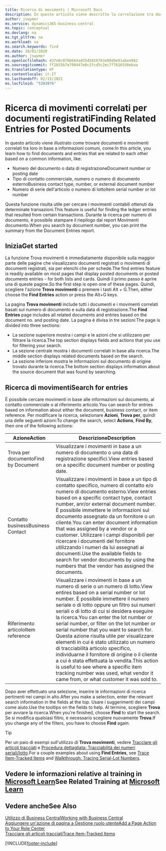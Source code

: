 ```yaml
---
title: Ricerca di movimenti | Microsoft Docs
description: In questo articolo viene descritto la correlazione tra documenti e movimenti
author: jswymer
ms.service: dynamics365-business-central
ms.topic: conceptual
ms.devlang: na
ms.tgt_pltfrm: na
ms.workload: na
ms.search.keywords: find
ms.date: 10/01/2020
ms.author: jswymer
ms.openlocfilehash: 437e0c076b664ad35d5819783e98d9e91abee982
ms.sourcegitcommit: ff2b55b7e790447e0c1fcd5c2ec7f7610338ebaa
ms.translationtype: HT
ms.contentlocale: it-IT
ms.lasthandoff: 02/15/2021
ms.locfileid: "5393976"
---
```

# <a name="finding-related-entries-for-posted-documents"></a><span data-ttu-id="17f63-103">Ricerca di movimenti correlati per documenti registrati</span><span class="sxs-lookup"><span data-stu-id="17f63-103">Finding Related Entries for Posted Documents</span></span> 

<span data-ttu-id="17f63-104">In questo articolo viene illustrato come trovare documenti e movimenti correlati tra loro in base a informazioni comuni, come:</span><span class="sxs-lookup"><span data-stu-id="17f63-104">In this article, you learn how to find documents and entries that are related to each other based on a common information, like:</span></span>

- <span data-ttu-id="17f63-105">Numero del documento o data di registrazione</span><span class="sxs-lookup"><span data-stu-id="17f63-105">Document number or posting date</span></span>
- <span data-ttu-id="17f63-106">Tipo di contatto commerciale, numero o numero di documento esterno</span><span class="sxs-lookup"><span data-stu-id="17f63-106">Business contact type, number, or external document number</span></span>
- <span data-ttu-id="17f63-107">Numero di serie dell'articolo o numero di lotto</span><span class="sxs-lookup"><span data-stu-id="17f63-107">Item serial number or lot number</span></span>

<span data-ttu-id="17f63-108">Questa funzione risulta utile per cercare i movimenti contabili ottenuti da determinate transazioni.</span><span class="sxs-lookup"><span data-stu-id="17f63-108">This feature is useful for finding the ledger entries that resulted from certain transactions.</span></span> <span data-ttu-id="17f63-109">Durante la ricerca per numero di documento, è possibile stampare il riepilogo dal report Movimenti documento.</span><span class="sxs-lookup"><span data-stu-id="17f63-109">When you search by document number, you can print the summary from the Document Entries report.</span></span>

## <a name="get-started"></a><span data-ttu-id="17f63-110">Inizia</span><span class="sxs-lookup"><span data-stu-id="17f63-110">Get started</span></span>

<span data-ttu-id="17f63-111">La funzione Trova movimenti è immediatamente disponibile sulla maggior parte delle pagine che visualizzano documenti registrati o movimenti di documenti registrati, sia per elenchi che per schede.</span><span class="sxs-lookup"><span data-stu-id="17f63-111">The find entries feature is readily available on most pages that display posted documents or posted documents entries - for both lists and cards.</span></span> <span data-ttu-id="17f63-112">Quindi il primo passo è aprire una di queste pagine.</span><span class="sxs-lookup"><span data-stu-id="17f63-112">So the first step is open one of these pages.</span></span> <span data-ttu-id="17f63-113">Quindi, scegliere l'azione **Trova movimenti** o premere i tasti Alt + G.</span><span class="sxs-lookup"><span data-stu-id="17f63-113">Then, either choose the **Find Entries** action or press the Alt+G keys.</span></span>

<span data-ttu-id="17f63-114">La pagina **Trova movimenti** include tutti i documenti e i movimenti correlati basati sul numero di documento e sulla data di registrazione.</span><span class="sxs-lookup"><span data-stu-id="17f63-114">The **Find Entries** page  includes all related documents and entries based on the document no. and posting date.</span></span> <span data-ttu-id="17f63-115">La pagina è divisa in tre sezioni:</span><span class="sxs-lookup"><span data-stu-id="17f63-115">The page is divided into three sections:</span></span>

- <span data-ttu-id="17f63-116">La sezione superiore mostra i campi e le azioni che si utilizzano per filtrare la ricerca.</span><span class="sxs-lookup"><span data-stu-id="17f63-116">The top section displays fields and actions that you use for filtering your search.</span></span>
- <span data-ttu-id="17f63-117">La sezione centrale mostra i documenti correlati in base alla ricerca.</span><span class="sxs-lookup"><span data-stu-id="17f63-117">The middle section displays related documents based on the search.</span></span>
- <span data-ttu-id="17f63-118">La sezione inferiore mostra le informazioni sul documento di origine trovato durante la ricerca.</span><span class="sxs-lookup"><span data-stu-id="17f63-118">The bottom section displays information about the source document that was found by searching.</span></span>


<!--
 There are two ways to open this page:

- Choose the ![Lightbulb that opens the Tell Me feature](media/ui-search/search_small.png "Tell me what you want to do") icon, enter **Find Entries**, and then choose the related link.

    With this way, the **Find Entries** page might be empty, and you'll have to start searching for entries from scratch.
    
- Open a page that displays posted documents or posted documents entries, either a list or a card. Then, locate and select the **Find Entries** action.

    With this way, the **Find Entries**, page will include all related documents and entries based on the document no. and posting date.


    > [!TIP]
    > If you are on a page that has the **Find Entries** action, press crtl+G to open the **Find Entries** page directly. 
-->

## <a name="search-for-entries"></a><span data-ttu-id="17f63-119">Ricerca di movimenti</span><span class="sxs-lookup"><span data-stu-id="17f63-119">Search for entries</span></span>

<span data-ttu-id="17f63-120">È possibile cercare movimenti in base alle informazioni sul documento, al contatto commerciale o al riferimento articolo.</span><span class="sxs-lookup"><span data-stu-id="17f63-120">You can search for entries based on information about either the document, business contact, or item reference.</span></span> <span data-ttu-id="17f63-121">Per modificare la ricerca, selezionare **Azioni**, **Trova per**, quindi una delle seguenti azioni:</span><span class="sxs-lookup"><span data-stu-id="17f63-121">To change the search, select **Actions**, **Find By**, then one of the following actions:</span></span>

|<span data-ttu-id="17f63-122">Azione</span><span class="sxs-lookup"><span data-stu-id="17f63-122">Action</span></span>|<span data-ttu-id="17f63-123">Descrizione</span><span class="sxs-lookup"><span data-stu-id="17f63-123">Description</span></span>|
|------|-----------|
|<span data-ttu-id="17f63-124">Trova per documento</span><span class="sxs-lookup"><span data-stu-id="17f63-124">Find by Document</span></span>|<span data-ttu-id="17f63-125">Visualizzare i movimenti in base a un numero di documento o una data di registrazione specifici.</span><span class="sxs-lookup"><span data-stu-id="17f63-125">View entries based on a specific document number or posting date.</span></span>|
|<span data-ttu-id="17f63-126">Contatto business</span><span class="sxs-lookup"><span data-stu-id="17f63-126">Business Contact</span></span> |<span data-ttu-id="17f63-127">Visualizzare i movimenti in base a un tipo di contatto specifico, numero di contatto e/o numero di documento esterno.</span><span class="sxs-lookup"><span data-stu-id="17f63-127">View entries based on a specific contact type, contact number, anr/or external document number.</span></span> <span data-ttu-id="17f63-128">È possibile immettere le informazioni sul documento assegnato da un fornitore o un cliente.</span><span class="sxs-lookup"><span data-stu-id="17f63-128">You can enter document information that was assigned by a vendor or a customer.</span></span> <span data-ttu-id="17f63-129">Utilizzare i campi disponibili per ricercare i documenti del fornitore utilizzando i numeri da lui assegnati ai documenti.</span><span class="sxs-lookup"><span data-stu-id="17f63-129">Use the available fields to search for vendor documents by using the numbers that the vendor has assigned the documents.</span></span>|
|<span data-ttu-id="17f63-130">Riferimento articolo</span><span class="sxs-lookup"><span data-stu-id="17f63-130">Item reference</span></span>|<span data-ttu-id="17f63-131">Visualizzare i movimenti in base a un numero di serie o un numero di lotto.</span><span class="sxs-lookup"><span data-stu-id="17f63-131">View entires based on a serial number or lot number.</span></span> <span data-ttu-id="17f63-132">È possibile immettere il numero seriale o di lotto oppure un filtro sui numeri seriali o di lotto di cui si desidera eseguire la ricerca.</span><span class="sxs-lookup"><span data-stu-id="17f63-132">You can enter the lot number or serial number, or filter on the lot number or serial number that you want to search for.</span></span> <span data-ttu-id="17f63-133">Questa azione risulta utile per visualizzare elementi in cui è stato utilizzato un numero di tracciabilità articolo specifico, individuarne il fornitore di origine o il cliente a cui è stata effettuata la vendita.</span><span class="sxs-lookup"><span data-stu-id="17f63-133">This action is useful to see where a specific item tracking number was used, what vendor it came from, or what customer it was sold to.</span></span>|

<span data-ttu-id="17f63-134">Dopo aver effettuato una selezione, inserire le informazioni di ricerca pertinenti nei campi in alto.</span><span class="sxs-lookup"><span data-stu-id="17f63-134">After you make a selection, enter the relevant search information in the fields at the top.</span></span> <span data-ttu-id="17f63-135">Usare i suggerimenti dei campi come aiuto.</span><span class="sxs-lookup"><span data-stu-id="17f63-135">Use the tooltips on the fields to help.</span></span> <span data-ttu-id="17f63-136">Al termine, scegliere **Trova** per avviare la ricerca.</span><span class="sxs-lookup"><span data-stu-id="17f63-136">When you're finished, choose **Find** to start the search.</span></span> <span data-ttu-id="17f63-137">Se si modifica qualsiasi filtro, è necessario scegliere nuovamente **Trova**.</span><span class="sxs-lookup"><span data-stu-id="17f63-137">If you change any of the filters, you have to choose **Find** again.</span></span>

> [!TIP]
> <span data-ttu-id="17f63-138">Per un paio di esempi sull'utilizzo di **Trova movimenti**, vedere [Tracciare gli articoli tracciati](inventory-how-to-trace-item-tracked-items.md) e [Procedura dettagliata: Tracciabilità dei numeri seriali/lotto](walkthrough-tracing-serial-lot-numbers.md).</span><span class="sxs-lookup"><span data-stu-id="17f63-138">For a couple examples about using **Find Entries**, see [Trace Item-Tracked Items](inventory-how-to-trace-item-tracked-items.md) and [Walkthrough: Tracing Serial-Lot Numbers](walkthrough-tracing-serial-lot-numbers.md).</span></span>

## <a name="see-related-training-at-microsoft-learn"></a><span data-ttu-id="17f63-139">Vedere le informazioni relative al training in [Microsoft Learn](/learn/modules/user-interface-dynamics-365-business-central/index)</span><span class="sxs-lookup"><span data-stu-id="17f63-139">See Related Training at [Microsoft Learn](/learn/modules/user-interface-dynamics-365-business-central/index)</span></span>

## <a name="see-also"></a><span data-ttu-id="17f63-140">Vedere anche</span><span class="sxs-lookup"><span data-stu-id="17f63-140">See Also</span></span>

[<span data-ttu-id="17f63-141">Utilizzo di Business Central</span><span class="sxs-lookup"><span data-stu-id="17f63-141">Working with Business Central</span></span>](ui-work-product.md)  
[<span data-ttu-id="17f63-142">Aggiungere un'azione di pagina a Gestione ruolo utente</span><span class="sxs-lookup"><span data-stu-id="17f63-142">Add a Page Action to Your Role Center</span></span>](ui-bookmarks.md)  
[<span data-ttu-id="17f63-143">Tracciare gli articoli tracciati</span><span class="sxs-lookup"><span data-stu-id="17f63-143">Trace Item-Tracked Items</span></span>](inventory-how-to-trace-item-tracked-items.md)  


[!INCLUDE[footer-include](includes/footer-banner.md)]